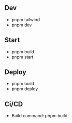 ## Dev

- pnpm tailwind
- pnpm dev

## Start

- pnpm build
- pnpm start

## Deploy

- pnpm build
- pnpm deploy

## Ci/CD

- Build command: pnpm build
